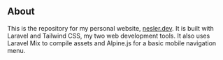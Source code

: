 ## About

This is the repository for my personal website, [nesler.dev](https://nesler.dev). It is built with Laravel and Tailwind CSS, my two web development tools. It also uses Laravel Mix to compile assets and Alpine.js for a basic mobile navigation menu.

